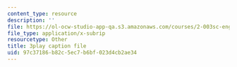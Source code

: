 ```yaml
---
content_type: resource
description: ''
file: https://ol-ocw-studio-app-qa.s3.amazonaws.com/courses/2-003sc-engineering-dynamics-fall-2011/97c37186b82c5ec7b6bf023d4cb2ae34_63sIgMvBuEQ.vtt
file_type: application/x-subrip
resourcetype: Other
title: 3play caption file
uid: 97c37186-b82c-5ec7-b6bf-023d4cb2ae34
---
```

